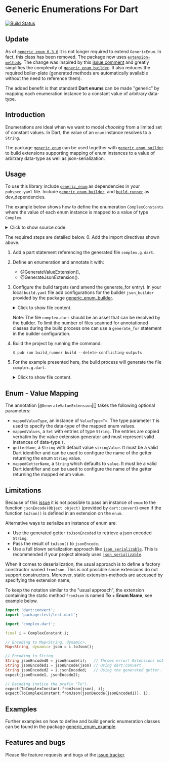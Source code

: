# Generic Enumerations For Dart
[![Build Status](https://travis-ci.com/simphotonics/generic_enum.svg?branch=master)](https://travis-ci.com/simphotonics/generic_enum)


## Update

As of [`generic_enum 0.3.0`][generic_enum] it is not longer required to extend `GenericEnum`.
In fact, this class has been removed.
The package now uses [`extension-methods`][extension-methods]. The change was inspired by this [issue comment]
and greatly simplifies the complexity of [`generic_enum_builder`][generic_enum_builder].
It also reduces the required boiler-plate (generated methods are automatically available
without the need to reference them).

The added benefit is that standard **Dart enums** can be made "generic" by mapping
each enumeration instance to a constant value of arbitrary data-type.


## Introduction

Enumerations are ideal when we want to model *choosing* from a limited set of constant values.
In Dart, the value of an `enum` instance resolves to a `String`.

The package [`generic_enum`][generic_enum] can be used together with
[`generic_enum_builder`][generic_enum_builder] to build extensions
supporting mapping of enum instances
to a value of arbitrary data-type as well as json-serialization.


## Usage

To use this library include [`generic_enum`][generic_enum] as
dependencies in your `pubspec.yaml` file.
Include [`generic_enum_builder`][generic_enum_builder],
and [`build_runner`][build_runner] as dev_dependencies.

The example below shows how to define the enumeration `ComplexConstants`
where the value of each enum instance is mapped to a value of type `Complex`.
<details> <summary> Click to show source code. </summary>

  ```Dart
   // 0. Add import directives.
   import 'package:generic_enum/generic_enum.dart';
   import 'package:exception_templates/exception_templates.dart';

   // 1. Add part statement.
   part 'complex.g.dart';

   class Complex {
     const Complex(this.real, this.imag);
     final num real;
     final num imag;

     @override
     String toString() {
       return '$real + ${imag}i';
     }

     @override
     bool operator ==(Object other) =>
         identical(this, other) ||
         other is Complex &&
             runtimeType == other.runtimeType &&
             this.real == other.real &&
             this.imag == other.imag;

     @override
     int get hashCode => real.hashCode ^ imag.hashCode;
   }

   // Define an enum and annotate it.
   @GenerateValueExtension(
     mappedValueType: ValueType<Complex>(),
     mappedValues: const {
       'Complex(0, 0)',
       'Complex(0, 1)',
     },
   )
   @GenerateJsonExtension()
   enum ComplexConstant {
     zero,
     i,
   }
  ```
</details>

The required steps are detailed below.
0. Add the import directives shown above.
1. Add a part statement referencing the generated file `complex.g.dart`.
2. Define an enumeration and annotate it with:
   * @GenerateValueExtension(),
   * @GenerateJsonExtension().
3. Configure the build targets (and amend the generate_for entry).
   In your local `build.yaml` file add configurations for the builder
   `json_builder` provided by the package [generic_enum_builder].

   <details>  <summary> Click to show file content. </summary>

    ```sh
      targets:
        $default:
          builders:
            # Configure the builder `pkg_name|builder_name`
            generic_enum_builder|extension_builder:
              # Only run this builder on the specified input.
              enabled: true
              generate_for:
                - lib/*.dart

    ```
   </details>

   Note: The file `complex.dart` should be an asset that can be resolved by the builder.
   To limit the number of files scanned for annotationed classes during
   the build process one can use a `generate_for` statement in the builder configuration.

4. Build the project by running the command:
   ```Console
   $ pub run build_runner build --delete-conflicting-outputs
   ```
5. For the example presented here, the build process will generate the file `complex.g.dart`.
    <details>  <summary> Click to show file content. </summary>

      ```Dart
       // GENERATED CODE - DO NOT MODIFY BY HAND

       part of 'complex.dart';

       // **************************************************************************
       // ValueGenerator
       // **************************************************************************

       /// Extension providing the getter `stringValue`.
       extension ComplexConstantStringValue on ComplexConstant {
         /// Returns the mapped Complex value of
         /// an instance of `ComplexConstant`.
         Complex get value => const <ComplexConstant, Complex>{
               ComplexConstant.zero: Complex(0, 0),
               ComplexConstant.i: Complex(0, 1),
             }[this];

         /// Returns the String identifier of an instance of `ComplexConstant`.
         String get stringValue => const <ComplexConstant, String>{
               ComplexConstant.zero: 'zero',
               ComplexConstant.i: 'i',
             }[this];
       }

       // **************************************************************************
       // JsonGenerator
       // **************************************************************************

       /// Extension providing the functions `fromJson` and `toJson`.
       extension ToComplexConstant on ComplexConstant {
         /// Converts [json] to an instance of `ComplexConstant`.
         static ComplexConstant fromJson(Map<String, dynamic> json) {
           final index = (json['index']) as int;
           if (index == null) {
             throw ErrorOf<ComplexConstant>(
                 message: 'Error deserializing json to ComplexConstant.',
                 invalidState: 'json[index] returned null.',
                 expectedState: 'A map entry: {index: int value}.');
           }
           if (index >= 0 && index < ComplexConstant.values.length) {
             return ComplexConstant.values[index];
           } else {
             throw ErrorOf<ComplexConstant>(
                 message: 'Function fromJson could not find '
                     'an instance of type ComplexConstant.',
                 invalidState: 'ComplexConstant.values[$index] out of bounds.');
           }
         }

         /// Converts `this` to a map `Map<String, dynamic>`.
         Map<String, dynamic> toJson() =>
             {'index': ComplexConstant.values.indexOf(this)};

         /// Converts `this` to a json encoded `String`.
         String get jsonEncoded => '{"index":${ComplexConstant.values.indexOf(this)}}';
       }
      ```
     </details>

## Enum - Value Mapping

The annotation [`@GenerateValueExtension`][] takes the following optional parameters:

* `mappedValueType`, an instance of `ValueType<T>`. The type parameter `T` is used to specify
the data-type of the mapped enum values.
* `mappedValues`, a `Set` with entries of type `String`. The entries are copied verbatim
by the value extension generator and must represent valid instances of data-type `T`.
* `getterName`, a `String` with default value `stringValue`. It must be a valid Dart
identifier and can be used to configure the name of the getter returning the enum `String` value.
* `mappedGetterName`, a `String` which defaults to `value`. It must be a valid Dart
identifier and can be used to configure the name of the getter returning the mapped enum value.

## Limitations

Because of this [issue] it is not possible to pass an instance of `enum`
to the function `jsonEncode(Object object)` (provided by `dart:convert`)
even if the function `toJson()` is defined in an extension on the `enum`.

Alternative ways to serialize an instance of enum are:
* Use the generated getter `toJsonEncoded` to retrieve a json encoded `String`.
* Pass the result of `toJson()` to `jsonEncode`.
* Use a full blown serialization approach like [`json_serializable`][json_serializable].
This is recommended if your project already uses [`json_serializable`][json_serializable].

When it comes to deserialization, the usual approach is to define a factory constructor named `fromJson`.
This is not possible since extensions do not support constructors. Moreover, static extension-methods
are accessed by specifying the extension name,

To keep the notation similar to the "usual approach", the extension containing the static method `fromJson`
is named **To** + **Enum Name**, see example below.
```Dart
import 'dart:convert';
import 'package:test/test.dart';

import 'complex.dart';

final i = ComplexConstant.i;

// Encoding to Map<String, dynamic>.
Map<String, dynamic> json = i.toJson();

// Encoding to String.
String jsonEncoded0 = jsonEncode(i);   // Throws error! Extensions not available for dynamic types.
String jsonEncoded1 = jsonEncode(json) // Using dart:convert.
String jsonEncoded2 = i.jsonEncoded;   // Using the generated getter.
expect(jsonEncode1, jsonEncode2);

// Decoding (notice the prefix "To").
expect(ToComplexConstant.fromJson(json), i);
expect(ToComplexConstant.fromJson(jsonDecode(jsonEncoded1)), i);
```


## Examples

Further examples on how to define and build generic enumeration classes can be found in the package [generic_enum_example].


## Features and bugs

Please file feature requests and bugs at the [issue tracker].

[issue tracker]: https://github.com/simphotonics/generic_enum/issues

[analyzer]: https://pub.dev/packages/analyzer
[build_runner]: https://pub.dev/packages/build_runner
[extension-methods]: https://dart.dev/guides/language/extension-methods
[generic_enum]: https://pub.dev/packages/generic_enum
[generic_enum_annotation]: https://pub.dev/packages/generic_enum_annotation
[generic_enum_example]: https://github.com/simphotonics/generic_enum/tree/master/generic_enum_example
[generic_enum_builder]: https://pub.dev/packages/generic_enum_builder
[json_serializable]: https://pub.dev/packages/json_serializable
[source_gen]: https://pub.dev/packages/source_gen
[issue]: https://github.com/dart-lang/sdk/issues/42742
[issue comment]: https://github.com/dart-lang/language/issues/158#issuecomment-603967738
